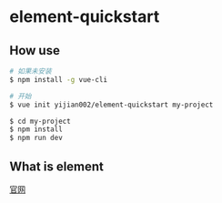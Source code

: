 # element-quickstart

## How use

``` bash
# 如果未安装
$ npm install -g vue-cli

# 开始
$ vue init yijian002/element-quickstart my-project

$ cd my-project
$ npm install
$ npm run dev
```

## What is element

[官网](http://element-cn.eleme.io/#/zh-CN)
